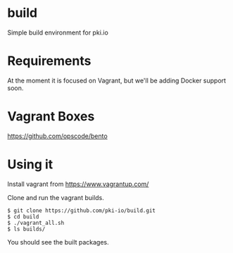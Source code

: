 build
=====

Simple build environment for pki.io

Requirements
============

At the moment it is focused on Vagrant, but we'll be adding Docker support soon.

Vagrant Boxes
=====

https://github.com/opscode/bento

Using it
=======

Install vagrant from https://www.vagrantup.com/

Clone and run the vagrant builds.

    $ git clone https://github.com/pki-io/build.git
    $ cd build
    $ ./vagrant_all.sh
    $ ls builds/

You should see the built packages.
